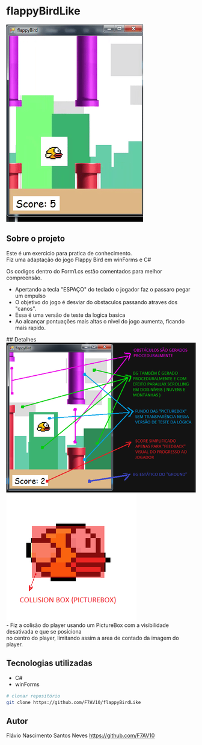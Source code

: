 # flappyBirdLike
<img src="https://github.com/F7AV10/flappyBirdLike/blob/main/screenFlappyGameplay.gif" />

## Sobre o projeto
<div>
 Este é um exercicio para pratica de conhecimento.<br/>
Fiz uma adaptação do jogo Flappy Bird em winForms e C#<br/>
 
 Os codigos dentro do Form1.cs estão comentados para melhor compreensão.

 - Apertando a tecla "ESPAÇO" do teclado o jogador faz o passaro pegar um empulso<br/>
 - O objetivo do jogo é desviar do obstaculos passando atraves dos "canos".<br/>
 - Essa é uma versão de teste da logica basica<br/>
 - Ao alcançar pontuações mais altas o nivel do jogo aumenta, ficando mais rapido.<br/>
</div>
## Detalhes
<img src="https://github.com/F7AV10/flappyBirdLike/blob/main/screenFlappyInfos.png" /><br/>
<img src="https://github.com/F7AV10/flappyBirdLike/blob/main/birdCollisionBox.png" /><br/>
 - Fiz a colisão do player usando um PictureBox com a visibilidade desativada e que se posiciona<br/>
no centro do player, limitando assim a area de contado da imagem do player.

## Tecnologias utilizadas

- C#
- winForms

```bash
# clonar repositório
git clone https://github.com/F7AV10/flappyBirdLike

```

## Autor
Flávio Nascimento Santos Neves
https://github.com/F7AV10<br/>

